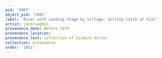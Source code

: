 ```yaml
---
pid: '5867'
object_pid: '3495'
label: 'River with Landing Stage by Village: Sorting Catch of Fish'
artist: janbrueghel
provenance_date: Before 1979
provenance_location:
provenance_text: Collection of Isidore Ostrer
collection: provenance
order: '1051'
---
```


